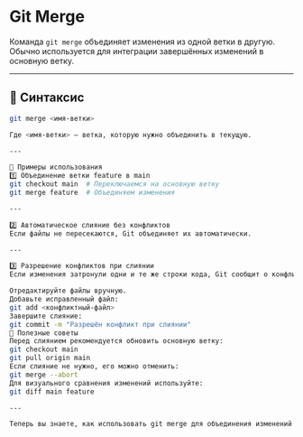 # Git Merge

Команда `git merge` объединяет изменения из одной ветки в другую. Обычно используется для интеграции завершённых изменений в основную ветку.

---

## 📌 Синтаксис

```bash
git merge <имя-ветки>

Где <имя-ветки> — ветка, которую нужно объединить в текущую.

---

🔹 Примеры использования
1️⃣ Объединение ветки feature в main
git checkout main  # Переключаемся на основную ветку
git merge feature  # Объединяем изменения

---

2️⃣ Автоматическое слияние без конфликтов
Если файлы не пересекаются, Git объединяет их автоматически.

---

3️⃣ Разрешение конфликтов при слиянии
Если изменения затронули одни и те же строки кода, Git сообщит о конфликте. Для его разрешения:

Отредактируйте файлы вручную.
Добавьте исправленный файл:
git add <конфликтный-файл>
Завершите слияние:
git commit -m "Разрешён конфликт при слиянии"
🚀 Полезные советы
Перед слиянием рекомендуется обновить основную ветку:
git checkout main
git pull origin main
Если слияние не нужно, его можно отменить:
git merge --abort
Для визуального сравнения изменений используйте:
git diff main feature

---

Теперь вы знаете, как использовать git merge для объединения изменений из разных веток! 🚀